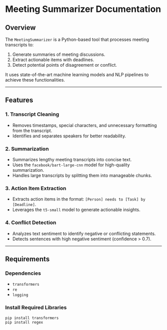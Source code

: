 # Meeting Summarizer Documentation

## Overview

The `MeetingSummarizer` is a Python-based tool that processes meeting transcripts to:
1. Generate summaries of meeting discussions.
2. Extract actionable items with deadlines.
3. Detect potential points of disagreement or conflict.

It uses state-of-the-art machine learning models and NLP pipelines to achieve these functionalities.

---

## Features

### 1. **Transcript Cleaning**
   - Removes timestamps, special characters, and unnecessary formatting from the transcript.
   - Identifies and separates speakers for better readability.

### 2. **Summarization**
   - Summarizes lengthy meeting transcripts into concise text.
   - Uses the `facebook/bart-large-cnn` model for high-quality summarization.
   - Handles large transcripts by splitting them into manageable chunks.

### 3. **Action Item Extraction**
   - Extracts action items in the format: `[Person] needs to [Task] by [Deadline]`.
   - Leverages the `t5-small` model to generate actionable insights.

### 4. **Conflict Detection**
   - Analyzes text sentiment to identify negative or conflicting statements.
   - Detects sentences with high negative sentiment (confidence > 0.7).

---

## Requirements

### Dependencies
- `transformers`
- `re`
- `logging`

### Install Required Libraries
```bash
pip install transformers
pip install regex
